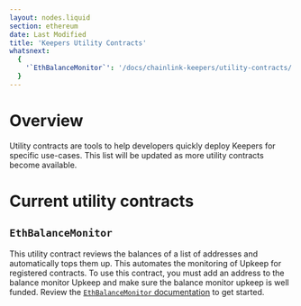 ```yaml
---
layout: nodes.liquid
section: ethereum
date: Last Modified
title: 'Keepers Utility Contracts'
whatsnext:
  {
    '`EthBalanceMonitor`': '/docs/chainlink-keepers/utility-contracts/',
  }
---
```


# Overview

Utility contracts are tools to help developers quickly deploy Keepers for specific use-cases. This list will be updated as more utility contracts become available. 

# Current utility contracts

## `EthBalanceMonitor`

This utility contract reviews the balances of a list of addresses and automatically tops them up. This automates the monitoring of Upkeep for registered contracts. To use this contract, you must add an address to the balance monitor Upkeep and make sure the balance monitor upkeep is well funded. Review the [`EthBalanceMonitor` documentation](../utility-contracts) to get started.
